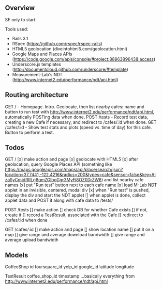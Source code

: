 Overview
--------

SF only to start.

Tools used:

- Rails 3.1
- RSpec (https://github.com/rspec/rspec-rails)
- HTML5 geolocation (diveintohtml5.com/geolocation.html)
- Google Maps and Places APIs (https://code.google.com/apis/console/#project:88963896438:access)
- Underscore.js templates (http://documentcloud.github.com/underscore/#template)
- Measurement-Lab's NDT (http://www.internet2.edu/performance/ndt/api.html)


Routing architecture
--------------------

GET  / - Homepage. Intro. Geolocate, then list nearby cafes: name and button to run test with http://www.internet2.edu/performance/ndt/api.html, automatically POSTing data when done.
POST /tests - Record test data, creating a new Cafe if necessary, and redirect to /cafes/:id when done.
GET  /cafes/:id - Show test stats and plots (speed vs. time of day) for this cafe. Button to perform a test.


Todos
-----

GET /
[x] make action and page
[x] geolocate with HTML5
[x] after geolocation, query Google Places API (something like https://maps.googleapis.com/maps/api/place/search/json?location=37.7441,-122.4216&radius=200&types=cafe&sensor=false&key=AIzaSyCmidRRLg8qmZGlbqGgr3MyFj8OZ0DrZW8) and list nearby cafe names
[x] put "Run test" button next to each cafe name
[x] load M-Lab NDT applet in an invisible, centered, modal div
[x] when "Run test" is pushed, display the div and start the NDT applet
[] when applet is done, collect applet data and POST it along with cafe data to /tests/

POST /tests
[] make action
[] check DB for whether Cafe exists
  [] if not, create it
[] record a TestResult, associated with the Cafe
[] redirect to /cafes/:id when done

GET /cafes/:id
[] make action and page
[] show location name
[] put it on a map
[] give range and average download bandwidth
[] give range and average upload bandwidth


Models
------

CoffeeShop
id
foursquare_id
yelp_id
google_id
latitude
longitude

TestResult
coffee_shop_id
timestamp
...basically everything from http://www.internet2.edu/performance/ndt/api.html